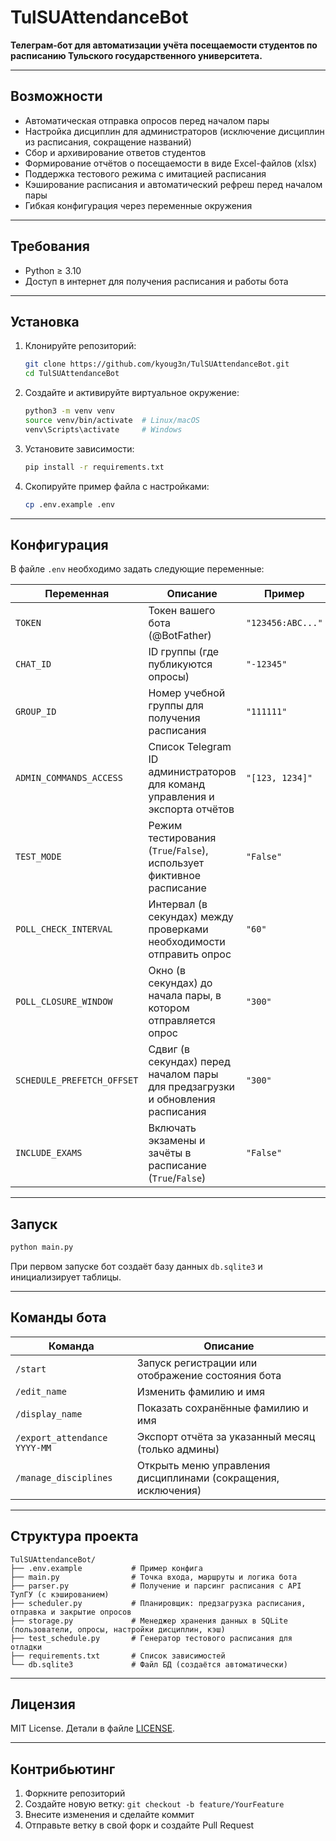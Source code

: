 # TulSUAttendanceBot

**Телеграм-бот для автоматизации учёта посещаемости студентов по расписанию Тульского государственного университета.**

---

## Возможности

* Автоматическая отправка опросов перед началом пары
* Настройка дисциплин для администраторов (исключение дисциплин из расписания, сокращение названий)
* Сбор и архивирование ответов студентов
* Формирование отчётов о посещаемости в виде Excel-файлов (xlsx)
* Поддержка тестового режима с имитацией расписания
* Кэширование расписания и автоматический рефреш перед началом пары
* Гибкая конфигурация через переменные окружения

---

## Требования

* Python ≥ 3.10
* Доступ в интернет для получения расписания и работы бота

---

## Установка

1. Клонируйте репозиторий:

   ```bash
   git clone https://github.com/kyoug3n/TulSUAttendanceBot.git
   cd TulSUAttendanceBot
   ```

2. Создайте и активируйте виртуальное окружение:

   ```bash
   python3 -m venv venv
   source venv/bin/activate  # Linux/macOS
   venv\Scripts\activate     # Windows
   ```

3. Установите зависимости:

   ```bash
   pip install -r requirements.txt
   ```

4. Скопируйте пример файла с настройками:

   ```bash
   cp .env.example .env
   ```

---

## Конфигурация

В файле `.env` необходимо задать следующие переменные:

| Переменная                 | Описание                                                                       | Пример            |
| -------------------------- | ------------------------------------------------------------------------------ | ----------------- |
| `TOKEN`                    | Токен вашего бота (@BotFather)                                                 | `"123456:ABC..."` |
| `CHAT_ID`                  | ID группы (где публикуются опросы)                                             | `"-12345"`        |
| `GROUP_ID`                 | Номер учебной группы для получения расписания                                  | `"111111"`        |
| `ADMIN_COMMANDS_ACCESS`    | Список Telegram ID администраторов для команд управления и экспорта отчётов    | `"[123, 1234]"`   |
| `TEST_MODE`                | Режим тестирования (`True`/`False`), использует фиктивное расписание           | `"False"`         |
| `POLL_CHECK_INTERVAL`      | Интервал (в секундах) между проверками необходимости отправить опрос           | `"60"`            |
| `POLL_CLOSURE_WINDOW`      | Окно (в секундах) до начала пары, в котором отправляется опрос                 | `"300"`           |
| `SCHEDULE_PREFETCH_OFFSET` | Сдвиг (в секундах) перед началом пары для предзагрузки и обновления расписания | `"300"`           |
| `INCLUDE_EXAMS`            | Включать экзамены и зачёты в расписание (`True`/`False`)                       | `"False"`         |

---

## Запуск

```bash
python main.py
```

При первом запуске бот создаёт базу данных `db.sqlite3` и инициализирует таблицы.

---

## Команды бота

| Команда                      | Описание                                                      |
| ---------------------------- | ------------------------------------------------------------- |
| `/start`                     | Запуск регистрации или отображение состояния бота             |
| `/edit_name`                 | Изменить фамилию и имя                                        |
| `/display_name`              | Показать сохранённые фамилию и имя                            |
| `/export_attendance YYYY-MM` | Экспорт отчёта за указанный месяц (только админы)             |
| `/manage_disciplines`        | Открыть меню управления дисциплинами (сокращения, исключения) |

---

## Структура проекта

```
TulSUAttendanceBot/
├── .env.example           # Пример конфига
├── main.py                # Точка входа, маршруты и логика бота
├── parser.py              # Получение и парсинг расписания с API ТулГУ (с кэшированием)
├── scheduler.py           # Планировщик: предзагрузка расписания, отправка и закрытие опросов
├── storage.py             # Менеджер хранения данных в SQLite (пользователи, опросы, настройки дисциплин, кэш)
├── test_schedule.py       # Генератор тестового расписания для отладки
├── requirements.txt       # Список зависимостей
└── db.sqlite3             # Файл БД (создаётся автоматически)
```

---

## Лицензия

MIT License. Детали в файле [LICENSE](LICENSE).

---

## Контрибьютинг

1. Форкните репозиторий
2. Создайте новую ветку: `git checkout -b feature/YourFeature`
3. Внесите изменения и сделайте коммит
4. Отправьте ветку в свой форк и создайте Pull Request
